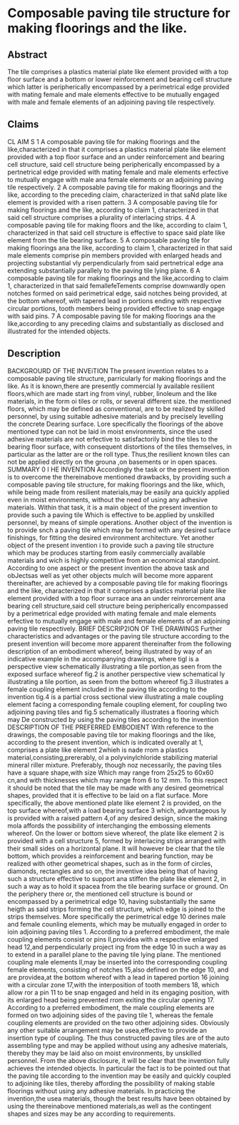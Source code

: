 # Composable paving tile structure for making floorings and the like.

## Abstract
The tile comprises a plastics material plate like element provided with a top floor surface and a bottom or lower reinforcement and bearing cell structure which latter is peripherically encompassed by a perimetrical edge provided with mating female and male elements effective to be mutually engaged with male and female elements of an adjoining paving tile respectively.

## Claims
CL AIM S 1 A composable paving tile for making floorings and the like,characterized in that it comprises a plastics material plate like element provided with a top floor surface and an under reinforcement and bearing cell structure, said cell structure being peripherically encompassed by a pertnetrical edge provided with mating female and male elements erfective to mutually engage with male ana female elements or an adjoining paving tile respectively. 2 A composable paving tile for making floorings and the like, according to the preceding claim, characterized in that saNd plate like element is provided with a risen pattern. 3 A composable paving tile for making floorings and the like, according to claim 1, characterized in that said cell structure comprises a plurality of interlacing strips. 4 A composable paving tile for making floors and the like, according to claim 1, characterized in that said cell structure is effective to space said plate like element from the tile bearing surface. 5 A composable paving tile for making floorings ana the like, according to claim 1, characterized in that said male elements comprise pin members provided with enlarged heads and projecting substantial vly perpendicularly from said pertnetrical edge ana extending substantially parallely to the paving tile lying plane. 6 A composable paving tile for making floorings and the like,according to claim 1, characterized in that said femallefeTements comprise downwardly open notches formed on said perimetrical edge, said notches being provided, at the bottom whereof, with tapered lead in portions ending with respective circular portions, tooth members being provided effective to snap engage with said pins. 7 A composable paving tile for making floorings ana the like,according to any preceding claims and substantially as disclosed and illustrated for the intended objects.

## Description
BACKGROURD OF THE INVEiTION The present invention relates to a composable paving tile structure, parricularly for making floorings and the like. As it is known,there are presently commercial ly available resilient floors,which are made start ing from vinyl, rubber, linoleum and the like materials, in the form oi tiles or rolls, or several different size. the mentioned floors, which may be defined as conventional, are to be realized by skilled personnel, by using suitable adhesive materials and by precisely levelling the concrete Dearing surface. Lore specifically the floorings of the above mentioned type can not be laid in moist environments, since the used adhesive materials are not erfective to satisfactorily bind the tiles to the bearing floor surface, with consequent distortions of the tiles themselves, in particular as the latter are or the roll type. Thus,the resilient known tiles can not be applied directly on the grouna ,on basements or in open spaces. SUMMARY 0 I HE INVENTION Accordingly the task or the present invention is to overcome the thereinabove mentioned drawbacks, by providing such a composable paving tile structure, for making floorings and the like, which, while being made from resilient materials,may be easily ana quickly applied even in moist environments, without the need of using any adhesive materials. Within that task, it is a main object of the present invention to provide such a paving tile Which is effective to be.applied by unskilled personnel, by means of simple operations. Another object of the invention is to provide snch a paving tile which may be formed with any desired surface finishings, for fitting the desired environment architecture. Yet another object of the present invention i to provide such a paving tile structure which may be produces starting from easily commercially available materials and wich is highly competitive from an economical standpoint. According to one aspect or the present invention the above task and obJectsas well as yet other objects mulch will become more apparent thereinafter, are achieved by a composable paving tile for making floorings and the like, characterized in that it comprises a plastics material plate like element provided with a top floor surrace ana an under reinrorcement ana bearing cell structure,said cell structure being peripherically encompassed by a perimetrical edge provided with mating female and male elements erfective to mutually engage with male and female elements of an adjoining paving tile respectively. BRIEF DESCRIP2ION OF THE DRAWINGS Further characteristics and advantages or the paving tile structure according to the present invention will become more apparent thereinafter from the following description of an embodiment whereof, being illustrated by way of an indicative example in the accompanying drawings, where tigl is a perspective view schematically illustrating a tile portion,as seen from the exposed surface whereof fig.2 is another perspective view schematical ly illustrating a tile portion, as seen from the bottom whereof fig.3 illustrates a female coupling element included in the paving tile according to the invention tig.4 is a partial cross sectional view illustrating a male coupling element facing a corresponding female coupling element, for coupling two adjoining paving tiles and fig.5 schematically illustrates a flooring which may De constructed by using the paving tiles according to the invention DESCRIPTION OF THE PREFERRED EMBODIENT With reference to the drawings, the composable paving tile tor making floorings and the like, according to the present invention, which is indicated overally at 1, comprises a plate like element 2whieh is nade rrom a plastics material,consisting,prererably, ol a polyvinylchloride stabilizing material mineral riller mixture. Preferably, though noz necessarily, the paving tiles have a square shape,with size Which may range from 25x25 to 60x60 cn,and with thicknesses which may range from 6 to 12 mm. To this respect it should be noted that the tile may be made with any desired geometrical shapes, provided that it is effective to be laid on a flat surface. More specifically, the above mentioned plate like element 2 is provided, on the top surface whereof,with a load bearing surface 3 which, advantageous ly is provided with a raised pattern 4,of any desired design, since the making mola affords the possibility of interchanging the embossing elements whereof. On the lower or bottom sieve whereof, the plate like element 2 is provided with a cell structure 5, formed by interlacing strips arranged with their small sides on a horizontal plane. It will however be clear that the tile bottom, which provides a reinforcement and bearing function, may be realized with other geometrical shapes, such as in the form of circles, diamonds, rectangles and so on, the inventive idea being that of having such a structure effective to support ana stiffen the plate like element 2, in such a way as to hold it spacea from the tile bearing surface or ground. On the periphery there or, the mentioned cell structure is bound or encompassed by a perimetrical edge 10, having substantially the same heigth as said strips forming the cell structure, which edge is joined to the strips themselves. More specifically the perimetrical edge 10 derines male and female counling elements, which may be mutually engaged in order to ioin adjoining paving tiles 1. According to a preferred embodiment, the male coupling elements consist or pins ll,providea with a respective enlarged head 12,and perpendicularly project ing from the edge 10 in such a way as to extend in a parallel plane to the paving tile lying plane. The mentioned coupling male elements ll,may be inserted into the corresponding coupling female elements, consisting of notches 15,also defined on the edge 10, and are providea,at the bottom whereof with a lead in tapered portion 16 joining with a circular zone 17,with the interposition of tooth members 18, which allow ror a pin 11 to be snap engaged and held in its engaging position, with its enlarged head being prevented rrom exiting the circular opening 17. According to a preferred embodiment, the male coupling elements are formed on two adjoining sides of the paving tile 1, whereas the female coupling elements are provided on the two other adjoining sides. Obviously any other suitable arrangement may be usea,effective to provide an insertion type of coupling. The thus constructed paving tiles are of the auto assembling type and may be applied without using any adhesive materials, thereby they may be laid also on moist environments, by unskilled personnel. From the above disclosure, it will be clear that the invention fully achieves the intended objects. In particular the fact is to be pointed out that the paving tile according to the invention may be easily and quickly coupled to adjoining like tiles, thereby affording the possibility of making stable floorings without using any adhesive materials. In practicing the invention,the usea materials, though the best results have been obtained by using the thereinabove mentioned materials,as well as the contingent shapes and sizes may be any according to requirements.